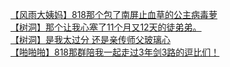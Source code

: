 [【风雨大姨妈】818那个包了南屏止血草的公主病毒萝](http://tieba.baidu.com/p/3358671657?see_lz=1&pn=)   
[【树洞】那个让我心塞了11个月又12天的徒弟弟。](http://tieba.baidu.com/p/3356910800?see_lz=1&pn=)   
[【树洞】是我太过分 还是亲传师父玻璃心](http://tieba.baidu.com/p/3357400206?see_lz=1&pn=)   
[【啪啪啪】818那群陪我一起走过3年剑3路的逗比们！](http://tieba.baidu.com/p/3357583983?see_lz=1&pn=)   
